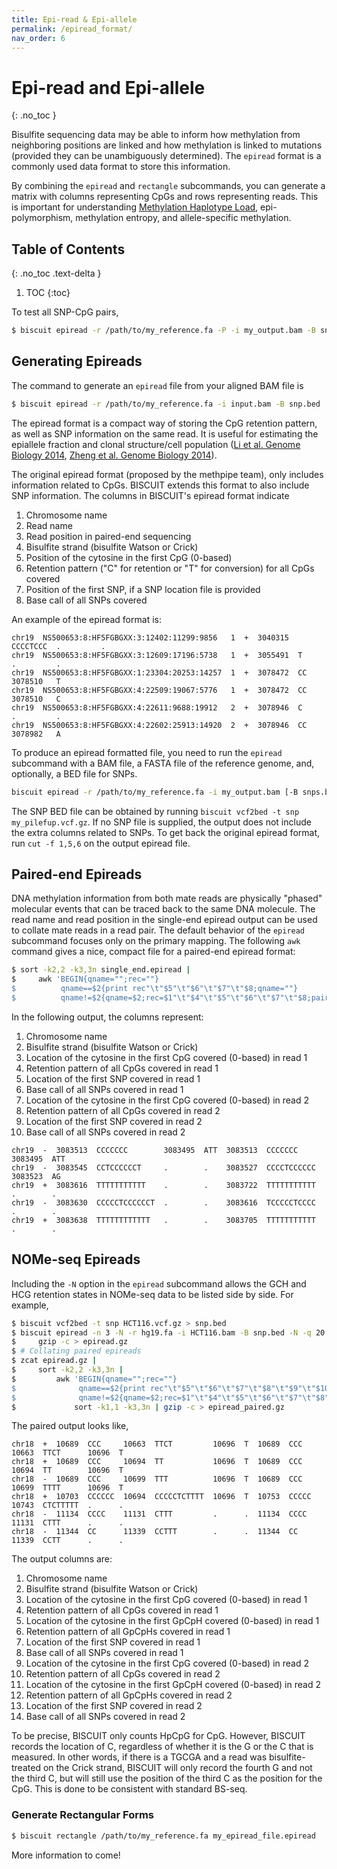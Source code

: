 ```yaml
---
title: Epi-read & Epi-allele
permalink: /epiread_format/
nav_order: 6
---
```


# Epi-read and Epi-allele
{: .no_toc }

Bisulfite sequencing data may be able to inform how methylation from neighboring
positions are linked and how methylation is linked to mutations (provided they
can be unambiguously determined). The `epiread` format is a commonly used data
format to store this information.

By combining the `epiread` and `rectangle` subcommands, you can generate a matrix
with columns representing CpGs and rows representing reads. This is important for
understanding [Methylation Haplotype Load](https://dx.doi.org/10.1038%2Fng.3805),
epi-polymorphism, methylation entropy, and allele-specific methylation.

## Table of Contents
{: .no_toc .text-delta }

1. TOC
{:toc}

To test all SNP-CpG pairs,
```bash
$ biscuit epiread -r /path/to/my_reference.fa -P -i my_output.bam -B snp.bed
```

## Generating Epireads

The command to generate an `epiread` file from your aligned BAM file is
```bash
$ biscuit epiread -r /path/to/my_reference.fa -i input.bam -B snp.bed
```

The epiread format is a compact way of storing the CpG retention pattern, as
well as SNP information on the same read. It is useful for estimating the
epiallele fraction and clonal structure/cell population
([Li et al. Genome Biology 2014](https://genomebiology.biomedcentral.com/articles/10.1186/s13059-014-0554-4),
[Zheng et al. Genome Biology 2014](https://genomebiology.biomedcentral.com/articles/10.1186/s13059-014-0419-x)).

The original epiread format (proposed by the methpipe team), only includes
information related to CpGs. BISCUIT extends this format to also include SNP
information. The columns in BISCUIT's epiread format indicate

  1. Chromosome name
  2. Read name
  3. Read position in paired-end sequencing
  4. Bisulfite strand (bisulfite Watson or Crick)
  5. Position of the cytosine in the first CpG (0-based)
  6. Retention pattern ("C" for retention or "T" for conversion) for all
  CpGs covered
  7. Position of the first SNP, if a SNP location file is provided
  8. Base call of all SNPs covered

An example of the epiread format is:
```
chr19  NS500653:8:HF5FGBGXX:3:12402:11299:9856   1  +  3040315  CCCCTCCC  .         .
chr19  NS500653:8:HF5FGBGXX:3:12609:17196:5738   1  +  3055491  T         .         .
chr19  NS500653:8:HF5FGBGXX:1:23304:20253:14257  1  +  3078472  CC        3078510   T
chr19  NS500653:8:HF5FGBGXX:4:22509:19067:5776   1  +  3078472  CC        3078510   C
chr19  NS500653:8:HF5FGBGXX:4:22611:9688:19912   2  +  3078946  C         .         .
chr19  NS500653:8:HF5FGBGXX:4:22602:25913:14920  2  +  3078946  CC        3078982   A
```

To produce an epiread formatted file, you need to run the `epiread` subcommand
with a BAM file, a FASTA file of the reference genome, and, optionally, a BED
file for SNPs.
```bash
biscuit epiread -r /path/to/my_reference.fa -i my_output.bam [-B snps.bed]
```

The SNP BED file can be obtained by running `biscuit vcf2bed -t snp
my_pilefup.vcf.gz`.  If no SNP file is supplied, the output does not include the
extra columns related to SNPs. To get back the original epiread format, run `cut
-f 1,5,6` on the output epiread file.

## Paired-end Epireads

DNA methylation information from both mate reads are physically "phased"
molecular events that can be traced back to the same DNA molecule. The read name
and read position in the single-end epiread output can be used to collate mate
reads in a read pair. The default behavior of the `epiread` subcommand focuses
only on the primary mapping. The following `awk` command gives a nice, compact
file for a paired-end epiread format:
```bash
$ sort -k2,2 -k3,3n single_end.epiread |
$     awk 'BEGIN{qname="";rec=""}
$          qname==$2{print rec"\t"$5"\t"$6"\t"$7"\t"$8;qname=""}
$          qname!=$2{qname=$2;rec=$1"\t"$4"\t"$5"\t"$6"\t"$7"\t"$8;pair=$3}'
```

In the following output, the columns represent:

  1. Chromosome name
  2. Bisulfite strand (bisulfite Watson or Crick)
  3. Location of the cytosine in the first CpG covered (0-based) in read 1
  4. Retention pattern of all CpGs covered in read 1
  5. Location of the first SNP covered in read 1
  6. Base call of all SNPs covered in read 1
  7. Location of the cytosine in the first CpG covered (0-based) in read 2
  8. Retention pattern of all CpGs covered in read 2
  9. Location of the first SNP covered in read 2
  10. Base call of all SNPs covered in read 2

```
chr19  -  3083513  CCCCCCC        3083495  ATT  3083513  CCCCCCC      3083495  ATT
chr19  -  3083545  CCTCCCCCCT     .        .    3083527  CCCCTCCCCCC  3083523  AG
chr19  +  3083616  TTTTTTTTTTT    .        .    3083722  TTTTTTTTTTT  .        .
chr19  -  3083630  CCCCCTCCCCCCT  .        .    3083616  TCCCCCTCCCC  .        .
chr19  +  3083638  TTTTTTTTTTTT   .        .    3083705  TTTTTTTTTTT  .        .
```

## NOMe-seq Epireads

Including the `-N` option in the `epiread` subcommand allows the GCH and HCG
retention states in NOMe-seq data to be listed side by side. For example,
```bash
$ biscuit vcf2bed -t snp HCT116.vcf.gz > snp.bed
$ biscuit epiread -n 3 -N -r hg19.fa -i HCT116.bam -B snp.bed -N -q 20 |
$     gzip -c > epiread.gz
$ # Collating paired epireads
$ zcat epiread.gz |
$     sort -k2,2 -k3,3n |
$         awk 'BEGIN{qname="";rec=""}
$              qname==$2{print rec"\t"$5"\t"$6"\t"$7"\t"$8"\t"$9"\t"$10;qname=""}
$              qname!=$2{qname=$2;rec=$1"\t"$4"\t"$5"\t"$6"\t"$7"\t"$8"\t"$9"\t"$10;pair=$3}' |
$             sort -k1,1 -k3,3n | gzip -c > epiread_paired.gz
```

The paired output looks like,
```
chr18  +  10689  CCC     10663  TTCT         10696  T  10689  CCC    10663  TTCT      10696  T
chr18  +  10689  CCC     10694  TT           10696  T  10689  CCC    10694  TT        10696  T
chr18  -  10689  CCC     10699  TTT          10696  T  10689  CCC    10699  TTTT      10696  T
chr18  +  10703  CCCCCC  10694  CCCCCTCTTTT  10696  T  10753  CCCCC  10743  CTCTTTTT  .      .
chr18  -  11134  CCCC    11131  CTTT         .      .  11134  CCCC   11131  CTTT      .      .
chr18  -  11344  CC      11339  CCTTT        .      .  11344  CC     11339  CCTT      .      .
```

The output columns are:
  1. Chromosome name
  2. Bisulfite strand (bisulfite Watson or Crick)
  3. Location of the cytosine in the first CpG covered (0-based) in read 1
  4. Retention pattern of all CpGs covered in read 1
  5. Location of the cytosine in the first GpCpH covered (0-based) in read 1
  6. Retention pattern of all GpCpHs covered in read 1
  7. Location of the first SNP covered in read 1
  8. Base call of all SNPs covered in read 1
  9. Location of the cytosine in the first CpG covered (0-based) in read 2
  10. Retention pattern of all CpGs covered in read 2
  11. Location of the cytosine in the first GpCpH covered (0-based) in read 2
  12. Retention pattern of all GpCpHs covered in read 2
  13. Location of the first SNP covered in read 2
  14. Base call of all SNPs covered in read 2

To be precise, BISCUIT only counts HpCpG for CpG. However, BISCUIT records the
location of C, regardless of whether it is the G or the C that is measured. In
other words, if there is a TGCGA and a read was bisulfite-treated on the Crick
strand, BISCUIT will only record the fourth G and not the third C, but will still
use the position of the third C as the position for the CpG. This is done to be
consistent with standard BS-seq.

### Generate Rectangular Forms

```bash
$ biscuit rectangle /path/to/my_reference.fa my_epiread_file.epiread
```

More information to come!

